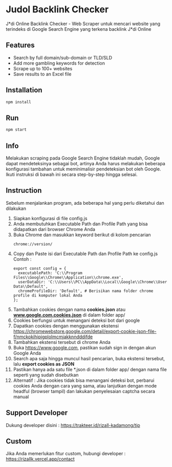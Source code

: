 # Judol Backlink Checker
J\*di Online Backlink Checker - Web Scraper untuk mencari website yang terindeks di Google Search Engine yang terkena backlink J\*di Online

## Features
- Search by full domain/sub-domain or TLD/SLD
- Add more gambling keywords for detection
- Scrape up to 100+ websites
- Save results to an Excel file

## Installation 
```bash npm2yarn
npm install
```

## Run
```bash npm2yarn
npm start
```

## Info
Melakukan scraping pada Google Search Engine tidaklah mudah, Google dapat mendeteksinya sebagai bot, artinya Anda harus melakukan beberapa konfigurasi tambahan untuk meminimalisir pendeteksian bot oleh Google. </b>
Ikuti instruksi di bawah ini secara step-by-step hingga selesai.

## Instruction
Sebelum menjalankan program, ada beberapa hal yang perlu diketahui dan dilakukan
1. Siapkan konfigurasi di file config.js
2. Anda membutuhkan Executable Path dan Profile Path yang bisa didapatkan dari browser Chrome Anda
3. Buka Chrome dan masukkan keyword berikut di kolom pencarian
   ```
   chrome://version/
   ```
5. Copy dan Paste isi dari Executable Path dan Profile Path ke config.js </br>
   Contoh :
   ```
   export const config = {
     executablePath: 'C:\\Program Files\\Google\\Chrome\\Application\\chrome.exe',
     userDataDir: 'C:\\Users\\PC\\AppData\\Local\\Google\\Chrome\\User Data\\Default', 
     chromeProfileDir: 'Default', # Berisikan nama folder chrome profile di komputer lokal Anda
   };
7. Tambahkan cookies dengan nama <b>cookies.json</b> atau <b>www.google.com.cookies.json</b> di dalam folder app/
8. Cookies berfungsi untuk menangani deteksi bot dari google
9. Dapatkan cookies dengan menggunakan ekstensi https://chromewebstore.google.com/detail/export-cookie-json-file-f/nmckokihipjgplolmcmjakknndddifde
10. Tambahkan ekstensi tersebut di chrome Anda
11. Buka https://www.google.com, pastikan sudah sign in dengan akun Google Anda
12. Search apa saja hingga muncul hasil pencarian, buka ekstensi tersebut, lalu <b>export cookies as JSON</b>
13. Pastikan hanya ada satu file *.json di dalam folder app/ dengan nama file seperti yang sudah disebutkan
14. Alternatif : Jika cookies tidak bisa menangani deteksi bot, perbarui cookies Anda dengan cara yang sama, atau lanjutkan dengan mode headful (browser tampil) dan lakukan penyelesaian captcha secara manual
    
## Support Developer
Dukung developer disini : https://trakteer.id/rizall-kadamong/tip

## Custom
Jika Anda memerlukan fitur custom, hubungi developer : https://rizallk.vercel.app/contact

